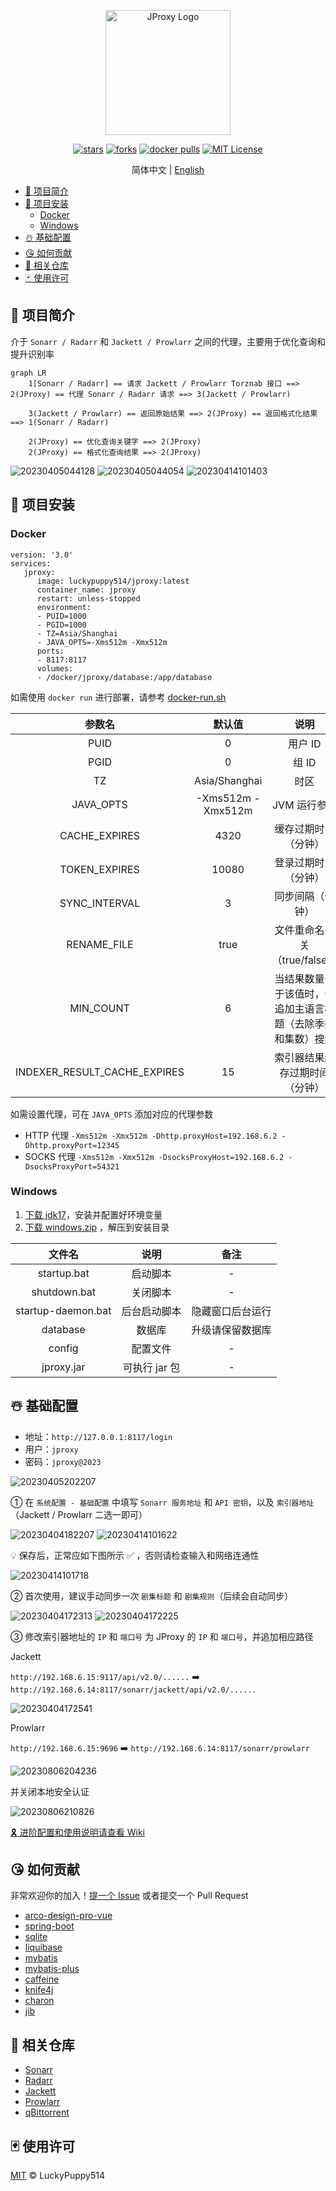 <p align="center">
  <a href="https://github.com/LuckyPuppy514/jproxy">
    <img alt="JProxy Logo" width="200" src="https://raw.githubusercontent.com/LuckyPuppy514/image/main/2023/2023-04-02/logo.png">
  </a>
</p>
<p align="center">
  <a href="https://github.com/LuckyPuppy514/jproxy"><img alt="stars" src="https://badgen.net/github/stars/LuckyPuppy514/jproxy"/></a>
  <a href="https://github.com/LuckyPuppy514/jproxy"><img alt="forks" src="https://badgen.net/github/forks/LuckyPuppy514/jproxy"/></a>
  <a href="https://hub.docker.com/r/luckypuppy514/jproxy"><img alt="docker pulls" src="https://img.shields.io/docker/pulls/luckypuppy514/jproxy.svg"/></a>
  <a href="https://github.com/LuckyPuppy514/jproxy/blob/main/LICENSE.txt"><img alt="MIT License" src="https://badgen.net/github/license/LuckyPuppy514/jproxy"/></a>
</p>

<div align="center">
  简体中文 | <a href="https://github.com/LuckyPuppy514/jproxy/blob/main/README.en_US.md">English</a>
</div>

- [🌟 项目简介](#-项目简介)
- [🧱 项目安装](#-项目安装)
  - [Docker](#docker)
  - [Windows](#windows)
- [☃️ 基础配置](#️-基础配置)
- [😘 如何贡献](#-如何贡献)
- [👏 相关仓库](#-相关仓库)
- [🃏 使用许可](#-使用许可)

## 🌟 项目简介

介于 `Sonarr / Radarr` 和 `Jackett / Prowlarr` 之间的代理，主要用于优化查询和提升识别率

```mermaid
graph LR
    1[Sonarr / Radarr] == 请求 Jackett / Prowlarr Torznab 接口 ==> 2(JProxy) == 代理 Sonarr / Radarr 请求 ==> 3(Jackett / Prowlarr) 

    3(Jackett / Prowlarr) == 返回原始结果 ==> 2(JProxy) == 返回格式化结果 ==> 1(Sonarr / Radarr)
    
    2(JProxy) == 优化查询关键字 ==> 2(JProxy)
    2(JProxy) == 格式化查询结果 ==> 2(JProxy)
```

![20230405044128](https://github.com/LuckyPuppy514/image/raw/main/2023/2023-04-05/20230405044128.webp)
![20230405044054](https://github.com/LuckyPuppy514/image/raw/main/2023/2023-04-05/20230405044054.webp)
![20230414101403](https://github.com/LuckyPuppy514/image/raw/main/2023/2023-04-14/20230414101403.webp)

## 🧱 项目安装

### Docker

```text
version: '3.0'
services:
   jproxy:
      image: luckypuppy514/jproxy:latest
      container_name: jproxy
      restart: unless-stopped
      environment:
      - PUID=1000
      - PGID=1000
      - TZ=Asia/Shanghai
      - JAVA_OPTS=-Xms512m -Xmx512m
      ports:
      - 8117:8117
      volumes:
      - /docker/jproxy/database:/app/database
```

如需使用 `docker run` 进行部署，请参考 [docker-run.sh](https://github.com/LuckyPuppy514/jproxy/blob/main/docker/docker-run.sh)

|            参数名            |      默认值       |                             说明                             |
| :--------------------------: | :---------------: | :----------------------------------------------------------: |
|             PUID             |         0         |                           用户 ID                            |
|             PGID             |         0         |                            组 ID                             |
|              TZ              |   Asia/Shanghai   |                             时区                             |
|          JAVA_OPTS           | -Xms512m -Xmx512m |                         JVM 运行参数                         |
|        CACHE_EXPIRES         |       4320        |                     缓存过期时间（分钟）                     |
|        TOKEN_EXPIRES         |       10080       |                     登录过期时间（分钟）                     |
|        SYNC_INTERVAL         |         3         |                       同步间隔（分钟）                       |
|         RENAME_FILE          |       true        |                 文件重命名开关（true/false）                 |
|          MIN_COUNT           |         6         | 当结果数量少于该值时，会追加主语言标题（去除季数和集数）搜索 |
| INDEXER_RESULT_CACHE_EXPIRES |        15         |                索引器结果缓存过期时间（分钟）                |

如需设置代理，可在 `JAVA_OPTS` 添加对应的代理参数

- HTTP 代理
  `-Xms512m -Xmx512m -Dhttp.proxyHost=192.168.6.2 -Dhttp.proxyPort=12345`
- SOCKS 代理
  `-Xms512m -Xmx512m -DsocksProxyHost=192.168.6.2 -DsocksProxyPort=54321`

### Windows

1. [下载 jdk17](https://kutt.lckp.top/yrnerc)，安装并配置好环境变量
2. [下载 windows.zip](https://github.com/LuckyPuppy514/jproxy/releases) ，解压到安装目录

|       文件名       |     说明      |       备注       |
| :----------------: | :-----------: | :--------------: |
|    startup.bat     |   启动脚本    |        -         |
|    shutdown.bat    |   关闭脚本    |        -         |
| startup-daemon.bat | 后台启动脚本  | 隐藏窗口后台运行 |
|      database      |    数据库     | 升级请保留数据库 |
|       config       |   配置文件    |        -         |
|     jproxy.jar     | 可执行 jar 包 |        -         |

## ☃️ 基础配置

- 地址：`http://127.0.0.1:8117/login`
- 用户：`jproxy`
- 密码：`jproxy@2023`

![20230405202207](https://github.com/LuckyPuppy514/image/raw/main/2023/2023-04-05/20230405202207.webp)

① 在 `系统配置 - 基础配置` 中填写 `Sonarr 服务地址` 和 `API 密钥`，以及 `索引器地址`（Jackett / Prowlarr 二选一即可）

![20230404182207](https://github.com/LuckyPuppy514/image/raw/main/2023/2023-04-04/20230404182207.webp)
![20230414101622](https://github.com/LuckyPuppy514/image/raw/main/2023/2023-04-14/20230414101622.webp)

💡 保存后，正常应如下图所示 ✅ ，否则请检查输入和网络连通性

![20230414101718](https://github.com/LuckyPuppy514/image/raw/main/2023/2023-04-14/20230414101718.webp)

② 首次使用，建议手动同步一次 `剧集标题` 和 `剧集规则`（后续会自动同步）

![20230404172313](https://github.com/LuckyPuppy514/image/raw/main/2023/2023-04-04/20230404172313.webp)
![20230404172225](https://github.com/LuckyPuppy514/image/raw/main/2023/2023-04-04/20230404172225.webp)

③ 修改索引器地址的 `IP` 和 `端口号` 为 JProxy 的 `IP` 和 `端口号`，并追加相应路径

Jackett

`http://192.168.6.15:9117/api/v2.0/......` ➡️ `http://192.168.6.14:8117/sonarr/jackett/api/v2.0/......`

![20230404172541](https://github.com/LuckyPuppy514/image/raw/main/2023/2023-04-04/20230404172541.webp)

Prowlarr

`http://192.168.6.15:9696` ➡️ `http://192.168.6.14:8117/sonarr/prowlarr`

![20230806204236](https://github.com/LuckyPuppy514/image/raw/main/2023/2023-08-06/20230806204236.webp)

并关闭本地安全认证

![20230806210826](https://github.com/LuckyPuppy514/image/raw/main/2023/2023-08-06/20230806210826.webp)

[🎗️ 进阶配置和使用说明请查看 Wiki](https://github.com/LuckyPuppy514/jproxy/wiki)

## 😘 如何贡献

非常欢迎你的加入！[提一个 Issue](https://github.com/LuckyPuppy514/jproxy/issues/new/choose) 或者提交一个 Pull Request

- [arco-design-pro-vue](https://github.com/arco-design/arco-design-pro-vue)
- [spring-boot](https://github.com/spring-projects/spring-boot)
- [sqlite](https://github.com/sqlite/sqlite)
- [liquibase](https://github.com/liquibase/liquibase)
- [mybatis](https://github.com/mybatis/mybatis-3)
- [mybatis-plus](https://github.com/baomidou/mybatis-plus)
- [caffeine](https://github.com/ben-manes/caffeine)
- [knife4j](https://github.com/xiaoymin/knife4j)
- [charon](https://github.com/mkopylec/charon-spring-boot-starter)
- [jib](https://github.com/GoogleContainerTools/jib)

## 👏 相关仓库

- [Sonarr](https://github.com/Sonarr/Sonarr)
- [Radarr](https://github.com/radarr/radarr)
- [Jackett](https://github.com/Jackett/Jackett)
- [Prowlarr](https://github.com/Prowlarr/Prowlarr)
- [qBittorrent](https://github.com/qbittorrent/qBittorrent)

## 🃏 使用许可

[MIT](https://github.com/LuckyPuppy514/jproxy/blob/main/LICENSE) © LuckyPuppy514
